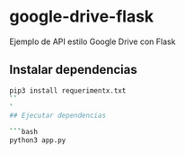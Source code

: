 # google-drive-flask
Ejemplo de API estilo Google Drive con Flask


## Instalar dependencias

```bash
pip3 install requerimentx.txt
``
`
## Ejecutar dependencias

```bash
python3 app.py
```

